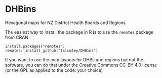 # DHBins
Hexagonal maps for NZ District Health Boards and Regions

The easiest way to install the package in R is to use the `remotes` package from CRAN

```
install.packages("remotes")
remotes::install_github("tslumley/DHBins")
```

If you want to use the map layouts for DHBs and regions but not the software, you can do that under the Creative Commons CC-BY 4.0 license (or the GPL as applied to the code: your choice)

